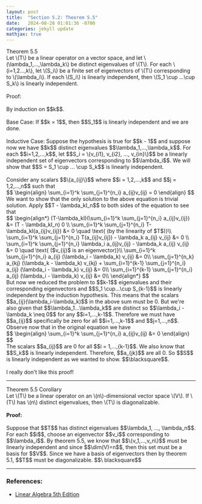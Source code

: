 ```yaml
---
layout: post
title:  "Section 5.2: Theorem 5.5"
date:   2024-08-28 01:01:36 -0700
categories: jekyll update
mathjax: true
---
```

<div class="purdiv">
Theorem 5.5
</div>
<div class="purbdiv">
Let \(T\) be a linear operator on a vector space, and let \(\lambda_1,...,\lambda_k\) be distinct eigenvalues of \(T\). For each \(i=1,2...,k\), let \(S_i\) be a finite set of eigenvectors of \(T\) corresponding to \(\lambda_i\). If each \(S_i\) is linearly independent, then \(S_1 \cup ...\cup S_k\) is linearly independent.
</div>
<br>
Proof:
<br>
<br>
By induction on $$k$$. 
<br>
<br>
Base Case: If $$k = 1$$, then $$S_1$$ is linearly independent and we are done.
<br>
<br>
Inductive Case: Suppose the hypothesis is true for $$k - 1$$ and suppose now we have $$k$$ distinct eigenvalues $$\lambda_1,...,\lambda_k$$. For each $$i=1,2,...,k$$, let $$S_i = \{v_{i1}, v_{i2}, ..., v_{in}\}$$ be a linearly independent set of eigenvectors corresponding to $$\lambda_i$$. We will show that $$S = S_1 \cup ... \cup S_k$$ is linearly independent.
<br>
<br> 
Consider any scalars $$\{a_{ij}\}$$ where $$i = 1,2,...,k$$ and $$j = 1,2,...,n$$ such that
<div>
	$$
	\begin{align}
	\sum_{i=1}^k \sum_{j=1}^{n_i} a_{ij}v_{ij} = 0
	\end{align}
	$$
</div>
We want to show that the only solution to the above equation is trivial solution. Apply $$T - \lambda_kI_n$$ to both sides of the equation to see that
<div>
	$$
	\begin{align*}
	(T-\lambda_kI)(\sum_{i=1}^k \sum_{j=1}^{n_i} a_{ij}v_{ij}) &= (T - \lambda_kI_n) 0 \\
	\sum_{i=1}^k \sum_{j=1}^{n_i} T-\lambda_kI(a_{ij}v_{ij}) &= 0 \quad \text{ (by the linearity of $T$)}\\
	\sum_{i=1}^k \sum_{j=1}^{n_i} T(a_{ij}v_{ij}) - \lambda_k a_{ij} v_{ij} &= 0 \\
	\sum_{i=1}^k \sum_{j=1}^{n_i} \lambda_i a_{ij}v_{ij} - \lambda_k a_{ij} v_{ij} &= 0 \quad \text{ ($v_{ij}$ is an eigenvector)}\\
	\sum_{i=1}^k \sum_{j=1}^{n_i} a_{ij} (\lambda_i - \lambda_k) v_{ij} &= 0\\
	\sum_{j=1}^{n_k} a_{kj} (\lambda_k - \lambda_k) v_{kj} + \sum_{i=1}^{k-1} \sum_{j=1}^{n_i} a_{ij} (\lambda_i - \lambda_k) v_{ij} &= 0\\
	\sum_{i=1}^{k-1} \sum_{j=1}^{n_i} a_{ij} (\lambda_i - \lambda_k) v_{ij} &= 0\\
	\end{align*}
	$$
</div>
But now we reduced the problem to $$k-1$$ eigenvalues and their corresponding eigenvectors and $$S_1 \cup...\cup S_{k-1}$$ is linearly independent by the induction hypothesis. This means  that the scalars $$a_{ij}(\lambda_i-\lambda_k)$$ in the above sum must be 0. But we're also given that $$\lambda_1...\lambda_k$$ are distinct so $$\lambda_i - \lambda_k \neq 0$$ for any $$i=1,...,k-1$$. Therefore we must have $$a_{ij}$$ specifically be zero for all $$i=1,...,k-1$$ and $$j=1,...,n$$. Observe now that in the original equation we have
<div>
	$$
	\begin{align}
	\sum_{i=1}^k \sum_{j=1}^{n_i} a_{ij}v_{ij} &= 0
	\end{align}
	$$
</div>
The scalars $$a_{ij}$$ are 0 for all $$i = 1,...,{k-1}$$. We also know that $$S_k$$ is linearly independent. Therefore, $$a_{jk}$$ are all 0. So $$S$$ is linearly independent as we wanted to show. $$\blacksquare$$. 
<br>
<br>
I really don't like this proof!
<hr>

<!------------------------------------------------------------------------------------>
<div class="purdiv">
Theorem 5.5 Corollary
</div>
<div class="purbdiv">
Let \(T\) be a linear operator on an \(n\)-dimensional vector space \(V\). If \(T\) has \(n\) distinct eigenvalues, then \(T\) is diagonalizable.
</div>
<br>
<b>Proof:</b>
<br>
<br>
Suppose that $$T$$ has distinct eigenvalues $$\lambda_1, ..., \lambda_n$$. For each $$i$$, choose an eigenvector $$v_i$$ corresponding to $$\lambda_i$$. By theorem 5.5, we know that $$\{v_1,...,v_n\}$$ must be linearly independent and since $$\dim(V)=n$$, then this set must be a basis for $$V$$. Since we have a basis of eigenvectors then by theorem 5.1, $$T$$ must be diagonalizable. $$\ blacksquare$$
<hr>

<!------------------------------------------------------------------------------------>
<h3>References:</h3>
<ul>
<li><a href="https://www.amazon.com/Linear-Algebra-5th-Stephen-Friedberg/dp/0134860241/ref=tmm_hrd_swatch_0?_encoding=UTF8&qid=&sr=">Linear Algebra 5th Edition</a></li>
</ul>

























